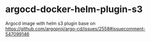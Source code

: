 # argocd-docker-helm-plugin-s3

Argocd image with helm s3 plugin base on https://github.com/argoproj/argo-cd/issues/2558#issuecomment-547099146